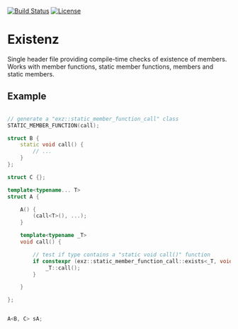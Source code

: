 [![Build Status](https://app.travis-ci.com/ThomasAUB/existenz.svg?branch=main)](https://travis-ci.com/ThomasAUB/existenz)
[![License](https://img.shields.io/github/license/ThomasAUB/Existenz.svg)](LICENSE)

# Existenz


Single header file providing compile-time checks of existence of members.
Works with member functions, static member functions, members and static members.


## Example

```cpp

// generate a "exz::static_member_function_call" class
STATIC_MEMBER_FUNCTION(call);

struct B {
    static void call() {
        // ...
    }
};

struct C {};

template<typename... T>
struct A {

    A() {
        (call<T>(), ...);
    }

    template<typename _T>
    void call() {

        // test if type contains a "static void call()" function
        if constexpr (exz::static_member_function_call::exists<_T, void, void>()) {
            _T::call();
        }

    }

};


A<B, C> sA;


```
